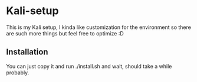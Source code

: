 # Kali-setup
This is my Kali setup, I kinda like customization for the environment so there are such more things but feel free to optimize :D

## Installation
You can just copy it and run ./install.sh and wait, should take a while probably.


